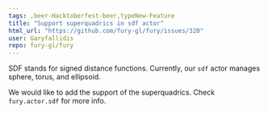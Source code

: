 ```yaml
---
tags: ,beer-Hacktoberfest-beer,typeNew-Feature
title: "Support superquadrics in sdf actor"
html_url: "https://github.com/fury-gl/fury/issues/320"
user: Garyfallidis
repo: fury-gl/fury
---
```


SDF stands for signed distance functions. Currently, our `sdf` actor manages sphere, torus, and ellipsoid.  

We would like to add the support of the superquadrics. Check `fury.actor.sdf` for more info.